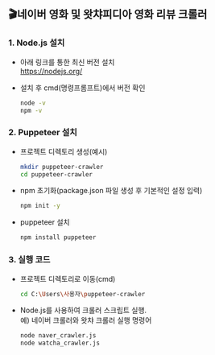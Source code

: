 ## 🎬네이버 영화 및 왓챠피디아 영화 리뷰 크롤러
### 1. Node.js 설치
- 아래 링크를 통한 최신 버전 설치  
https://nodejs.org/  
  
- 설치 후 cmd(명령프롬프트)에서 버전 확인
  ```bash
  node -v
  npm -v

### 2. Puppeteer 설치
- 프로젝트 디렉토리 생성(예시)
  ```bash
  mkdir puppeteer-crawler  
  cd puppeteer-crawler
- npm 초기화(package.json 파일 생성 후 기본적인 설정 입력)
  ```bash
  npm init -y
- puppeteer 설치
  ```bash
  npm install puppeteer

### 3. 실행 코드
- 프로젝트 디렉토리로 이동(cmd)
  ```bash
  cd C:\Users\사용자\puppeteer-crawler
- Node.js를 사용하여 크롤러 스크립트 실행.  
 예) 네이버 크롤러와 왓챠 크롤러 실행 명령어
  ```bash
  node naver_crawler.js  
  node watcha_crawler.js
